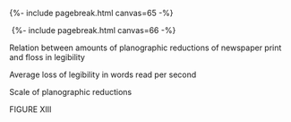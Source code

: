 {%- include pagebreak.html canvas=65 -%}&nbsp;

&nbsp;{%- include pagebreak.html canvas=66 -%}&nbsp;

Relation between amounts of planographic reductions 
of newspaper print and floss in legibility 

Average loss of legibility in words read per second 

Scale of planographic reductions 

FIGURE XIII

